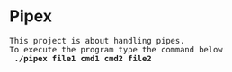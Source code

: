# Pipex
<pre>
This project is about handling pipes.
To execute the program type the command below 
<b> ./pipex file1 cmd1 cmd2 file2 </b>

</pre>
